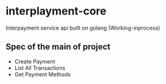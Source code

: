 # interplayment-core

Interpayment service api built on golang (Working-inprocess)

## Spec of the main of project
- Create Payment
- List All Transactions
- Get Payment Methods
